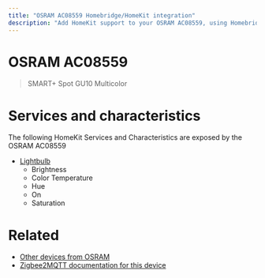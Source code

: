 ```yaml
---
title: "OSRAM AC08559 Homebridge/HomeKit integration"
description: "Add HomeKit support to your OSRAM AC08559, using Homebridge, Zigbee2MQTT and homebridge-z2m."
---
```

<!---
This file has been GENERATED using src/docgen/docgen.ts
DO NOT EDIT THIS FILE MANUALLY!
-->
# OSRAM AC08559
> SMART+ Spot GU10 Multicolor


# Services and characteristics
The following HomeKit Services and Characteristics are exposed by
the OSRAM AC08559

* [Lightbulb](../../light.md)
  * Brightness
  * Color Temperature
  * Hue
  * On
  * Saturation


# Related
* [Other devices from OSRAM](../index.md#osram)
* [Zigbee2MQTT documentation for this device](https://www.zigbee2mqtt.io/devices/AC08559.html)
